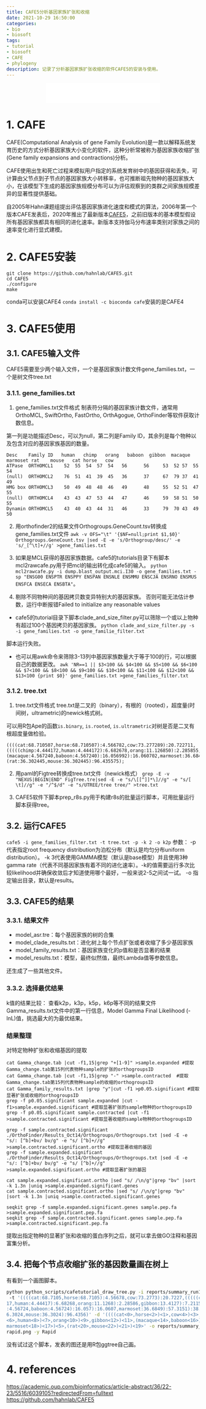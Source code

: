 ```yaml
---
title: CAFE5分析基因家族扩张和收缩
date: 2021-10-29 16:50:00
categories:
- bio
- biosoft
tags:
- tutorial
- biosoft
- CAFE
- phylogeny
description: 记录了分析基因家族扩张收缩的软件CAFE5的安装与使用。
---
```


<div align="middle"><iframe frameborder="no" border="0" marginwidth="0" marginheight="0" width=298 height=52 src="//music.163.com/outchain/player?type=2&id=17059176&auto=1&height=32"></iframe></div>

# 1. CAFE
CAFE(Computational Analysis of gene Family Evolution)是一款以解释系统发育历史的方式分析基因家族大小变化的软件，这种分析常被称为基因家族收缩扩张(Gene family expansions and contractions)分析。

CAFE使用出生和死亡过程来模拟用户指定的系统发育树中的基因获得和丢失，可计算由父节点到子节点的基因家族大小转移率，也可推断祖先物种的基因家族大小，在该模型下生成的基因家族规模分布可以为评估观察到的类群之间家族规模差异的显著性提供基础。

自2005年Hahn课题组提出评估基因家族进化速度和模式的算法，2006年第一个版本CAFE发表后，2020年推出了最新版本[CAFE5](https://academic.oup.com/bioinformatics/article-abstract/36/22-23/5516/6039105?redirectedFrom=fulltext)，之前旧版本的基本模型假设所有基因家族都具有相同的进化速率。新版本支持伽马分布速率类别对家族之间的速率变化进行显式建模。

# 2. CAFE5安装

```
git clone https://github.com/hahnlab/CAFE5.git
cd CAFE5
./configure
make
```

conda可以安装CAFE4
`conda install -c bioconda cafe`安装的是CAFE4

# 3. CAFE5使用
## 3.1. CAFE5输入文件
CAFE5需要至少两个输入文件，一个是基因家族计数文件gene_families.txt，一个是树文件tree.txt
### 3.1.1. gene_families.txt
1. gene_families.txt文件格式
制表符分隔的基因家族计数文件，通常用OrthoMCL, SwiftOrtho, FastOrtho, OrthAgogue, OrthoFinder等软件获取计数信息。

第一列是功能描述Desc，可以为null，第二列是Family ID，其余列是每个物种以及包含对应的基因家族基因的数量。

```gene_families.txt示例
Desc	Family ID	human	chimp	orang	baboon	gibbon	macaque	marmoset rat	mouse	cat	horse	cow
ATPase	ORTHOMCL1	 52	 55	 54	 57	 54	  56	  56	 53	 52	57	55	 54
(null)	ORTHOMCL2	 76	 51	 41	 39	 45	  36	  37	 67	 79	37	41	 49
HMG box	ORTHOMCL3	 50	 49	 48	 48	 46	  49	  48	 55	 52	51	47	 55
(null)	ORTHOMCL4	 43	 43	 47	 53	 44	  47	  46	 59	 58	51	50	 55
Dynamin	ORTHOMCL5	 43	 40	 43	 44	 31	  46	  33	 79	 70	43	49	 50
```

2. 用orthofinder2的结果文件Orthogroups.GeneCount.tsv转换成gene_families.txt文件
`awk -v OFS="\t" '{$NF=null;print $1,$0}' Orthogroups.GeneCount.tsv |sed -E -e 's/Orthogroup/desc/' -e 's/_[^\t]+//g' >gene_families.txt`

3. 如果是MCL获得的基因家族数据。cafe5的tutorials目录下有脚本mcl2rawcafe.py用于把mcl的输出转化成cafe5的输入。
`python mcl2rawcafe.py -i dump.blast_output.mci.I30 -o gene_families.txt -sp "ENSG00 ENSPTR ENSPPY ENSPAN ENSNLE ENSMMU ENSCJA ENSRNO ENSMUS ENSFCA ENSECA ENSBTA"`。

4. 剔除不同物种间的基因拷贝数变异特别大的基因家族。
否则可能无法估计参数，运行中断报错Failed to initialize any reasonable values

- cafe5的tutorial目录下脚本clade_and_size_filter.py可以筛除一个或以上物种有超过100个基因拷贝的基因家族。
`python clade_and_size_filter.py -s -i gene_families.txt -o gene_familie_filter.txt`

脚本运行失败。

- 也可以用awk命令来筛除3-13列中基因家族数量大于等于100的行，可以根据自己的数据更改。
`awk 'NR==1 || $3<100 && $4<100 && $5<100 && $6<100 && $7<100 && $8<100 && $9<100 && $10<100 && $11<100 && $12<100 && $13<100 {print $0}' gene_families.txt >gene_families_filter.txt`

### 3.1.2. tree.txt
1. tree.txt文件格式
tree.txt是二叉的（binary），有根的（rooted），超度量(时间树，ultrametric)的newick格式树。

可以用R包Ape的函数`is.binary`, `is.rooted`, `is.ultrametric`对树是否是二叉有根超度量做检验。

```tree.txt文件的示例
((((cat:68.710507,horse:68.710507):4.566782,cow:73.277289):20.722711,(((((chimp:4.444172,human:4.444172):6.682678,orang:11.126850):2.285855,gibbon:13.412706):7.211527,(macaque:4.567240,baboon:4.567240):16.056992):16.060702,marmoset:36.684935):57.315065):38.738021,(rat:36.302445,mouse:36.302445):96.435575);
```

2. 用paml的Figtree转换成tree.txt文件（newick格式）
`grep -E -v "NEXUS|BEGIN|END" FigTree.tre|sed -E -e "s/\[[^]]*\]//g" -e "s/[ \t]//g" -e "/^$/d" -e "s/UTREE/tree tree/" >tree.txt`

3. CAFE5软件下脚本prep_r8s.py用于构建r8s的批量运行脚本，可用批量运行脚本获得tree。

## 3.2. 运行CAFE5
`cafe5 -i gene_families_filter.txt -t tree.txt -p -k 2 -o k2p`
参数：
-p代表指定root frequency distribution为泊松分布（默认是均匀分布uniform distribution）。
-k 3代表使用GAMMA模型（默认是base模型）并且使用3种gamma rate（代表不同基因家族有着不同的进化速率）。-k的值需要运行多次比较likelihood并确保收敛后才知道使用哪个最好，一般来说2-5之间试一试。
-o 指定输出目录，默认是results。

## 3.3. CAFE5的结果
### 3.3.1. 结果文件
- model_asr.tre：每个基因家族的树的合集
- model_clade_results.txt：进化树上每个节点扩张或者收缩了多少基因家族
- model_family_results.txt：基因家族变化的p值和是否显著的结果
- model_results.txt：模型，最终似然值，最终Lambda值等参数信息。

还生成了一些其他文件。

### 3.3.2. 选择最优结果
k值的结果比较：
查看k2p，k3p，k5p，k6p等不同的结果文件Gamma_results.txt文件中的第一行信息，Model Gamma Final Likelihood (-lnL)值，挑选最大的为最优结果。

### 结果整理

对特定物种扩张和收缩基因的提取
```
cat Gamma_change.tab |cut -f1,15|grep "+[1-9]" >sample.expanded #提取Gamma_change.tab第15列代表物种sample的扩张的orthogroupsID
cat Gamma_change.tab |cut -f1,15|grep "-" >sample.contracted  #提取Gamma_change.tab第15列代表物种sample的收缩的orthogroupsID
cat Gamma_family_results.txt |grep "y"|cut -f1 >p0.05.significant #提取显著扩张或收缩的orthogroupsID
grep -f p0.05.significant sample.expanded |cut -f1>sample.expanded.significant #提取显著扩张的sample物种的orthogroupsID
grep -f p0.05.significant sample.contracted |cut -f1 >sample.contracted.significant #提取显著收缩的sample物种的orthogroupsID

grep -f sample.contracted.significant ./OrthoFinder/Results_Oct14/Orthogroups/Orthogroups.txt |sed -E -e "s/: [^b]+bv/ bv/g" -e "s/ [^b]+//g" >sample.contracted.significant.ortho #提取显著收缩的基因
grep -f sample.expanded.significant ./OrthoFinder/Results_Oct14/Orthogroups/Orthogroups.txt |sed -E -e "s/: [^b]+bv/ bv/g" -e "s/ [^b]+//g" >sample.expanded.significant.ortho #提取显著扩张的基因

cat sample.expanded.significant.ortho |sed "s/ /\n/g"|grep "bv" |sort -k 1.3n |uniq >sample.expanded.significant.genes
cat sample.contracted.significant.ortho |sed "s/ /\n/g"|grep "bv" |sort -k 1.3n |uniq >sample.contracted.significant.genes

seqkit grep -f sample.expanded.significant.genes sample.pep.fa >sample.expanded.significant.pep.fa
seqkit grep -f sample.contracted.significant.genes sample.pep.fa >sample.contracted.significant.pep.fa
```

提取出指定物种的显著扩张和收缩的蛋白序列之后，就可以拿去做GO注释和基因富集分析。


## 3.4. 把每个节点收缩扩张的基因数量画在树上
有看到一个画图脚本。
```sh
python python_scripts/cafetutorial_draw_tree.py -i reports/summary_run1_node.txt
 -t '((((cat:68.7105,horse:68.7105):4.56678,cow:73.2773):20.7227,(((((chimp:4.444
17,human:4.44417):6.68268,orang:11.1268):2.28586,gibbon:13.4127):7.21153,(macaque
:4.56724,baboon:4.56724):16.057):16.0607,marmoset:36.6849):57.3151):38.738,(rat:3
6.3024,mouse:36.3024):96.4356)' -d '((((cat<0>,horse<2>)<1>,cow<4>)<3>,(((((chimp
<6>,human<8>)<7>,orang<10>)<9>,gibbon<12>)<11>,(macaque<14>,baboon<16>)<15>)<13>,
marmoset<18>)<17>)<5>,(rat<20>,mouse<22>)<21>)<19>' -o reports/summary_run1_tree_
rapid.png -y Rapid
```

没有试过这个脚本，发表的图还是用R包ggtree自己画。

# 4. references
https://academic.oup.com/bioinformatics/article-abstract/36/22-23/5516/6039105?redirectedFrom=fulltext
https://github.com/hahnlab/CAFE5
